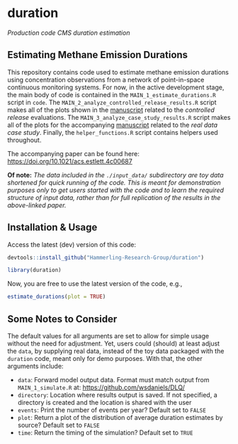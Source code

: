 # duration
*Production code CMS duration estimation*

## Estimating Methane Emission Durations

This repository contains code used to estimate methane emission durations using concentration observations from a network of point-in-space continuous monitoring systems. For now, in the active development stage, the main body of code is contained in the `MAIN_1_estimate_durations.R` script in `code`. The `MAIN_2_analyze_controlled_release_results.R` script makes all of the plots shown in the [manuscript](https://doi.org/10.1021/acs.estlett.4c00687) related to the *controlled release* evaluations. The `MAIN_3_analyze_case_study_results.R` script makes all of the plots for the accompanying [manuscript](https://doi.org/10.1021/acs.estlett.4c00687) related to the *real data case study*. Finally, the `helper_functions.R` script contains helpers used throughout. 

The accompanying paper can be found here: https://doi.org/10.1021/acs.estlett.4c00687

**Of note:** *The data included in the `./input_data/` subdirectory are toy data shortened for quick running of the code. This is meant for demonstration purposes only to get users started with the code and to learn the required structure of input data, rather than for full replication of the results in the above-linked paper.*

## Installation & Usage

Access the latest (dev) version of this code:

```r
devtools::install_github("Hammerling-Research-Group/duration")

library(duration)
```

Now, you are free to use the latest version of the code, e.g., 

```r
estimate_durations(plot = TRUE)
```

## Some Notes to Consider

The default values for all arguments are set to allow for simple usage without the need for adjustment. Yet, users could (should) at least adjust the `data`, by supplying real data, instead of the toy data packaged with the `duration` code, meant only for demo purposes. With that, the other arguments include: 

  - `data`: Forward model output data. Format must match output from `MAIN_1_simulate.R` at: <https://github.com/wsdaniels/DLQ/>
  - `directory`: Location where results output is saved. If not specified, a directory is created and the location is shared with the user
  - `events`: Print the number of events per year? Default set to `FALSE`
  - `plot`: Return a plot of the distribution of average duration estimates by source? Default set to `FALSE`
  - `time`: Return the timing of the simulation? Default set to `TRUE`
